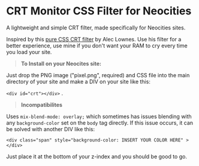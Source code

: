 # CRT Monitor CSS Filter for Neocities

A lightweight and simple CRT filter, made specifically for Neocities sites. 

Inspired by this [pure CSS CRT filter](http://aleclownes.com/2017/02/01/crt-display.html) by Alec Lownes. Use his filter for a better experience, use mine if you don't want your RAM to cry every time you load your site.

>__To Install on your Neocites site:__

Just drop the PNG image ("pixel.png", required) and CSS file into the main directory of your site and make a DIV on your site like this: 

```<div id="crt"></div>``` .

>__Incompatibilites__

Uses ```mix-blend-mode: overlay;``` which sometimes has issues blending with any ```background-color``` set on the ```body``` tag directly. If this issue occurs, it can be solved with another DIV like this:

```<div class="span" style="background-color: INSERT YOUR COLOR HERE" ></div>```

Just place it at the bottom of your z-index and you should be good to go.

